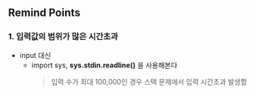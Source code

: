 ## Remind Points 
### 1. 입력값의 범위가 많은 시간초과 
+ input 대신
  + import sys, **sys.stdin.readline()** 을 사용해본다
    > 입력 수가 최대 100,000인 경우 스택 문제에서 입력 시간초과 발생함

